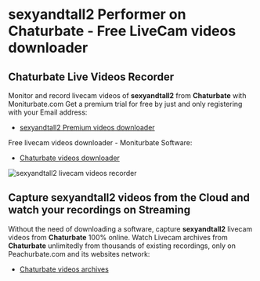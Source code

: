 # sexyandtall2 Performer on Chaturbate - Free LiveCam videos downloader

## Chaturbate Live Videos Recorder

Monitor and record livecam videos of **sexyandtall2** from **Chaturbate** with Moniturbate.com
Get a premium trial for free by just and only registering with your Email address:
* [sexyandtall2 Premium videos downloader](https://moniturbate.com/request-demo-licence-key.html)

Free livecam videos downloader - Moniturbate Software:
* [Chaturbate videos downloader](https://moniturbate.com/moniturbate-download-software.html)

![sexyandtall2 livecam videos recorder](https://peachurnet.com/templates/moniturbate-software.png)


## Capture sexyandtall2 videos from the Cloud and watch your recordings on Streaming

Without the need of downloading a software, capture **sexyandtall2** livecam videos from **Chaturbate** 100% online.
Watch Livecam archives from **Chaturbate** unlimitedly from thousands of existing recordings, only on Peachurbate.com and its websites network:
* [Chaturbate videos archives](https://peachurnet.com/)